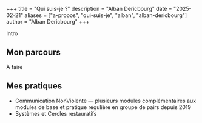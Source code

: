 +++
title = "Qui suis-je ?"
description = "Alban Dericbourg"
date = "2025-02-21"
aliases = ["a-propos", "qui-suis-je", "alban", "alban-dericbourg"]
author = "Alban Dericbourg"
+++

Intro

## Mon parcours

À faire

## Mes pratiques

* Communication NonViolente — plusieurs modules complémentaires aux modules de base et pratique régulière en groupe de pairs depuis 2019
* Systèmes et Cercles restauratifs